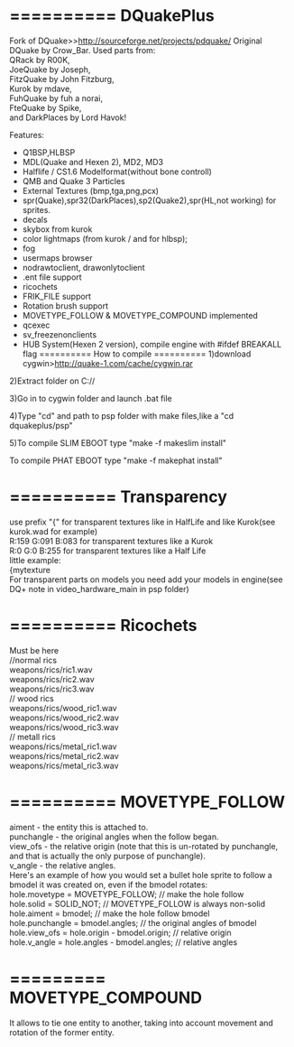 ==========
DQuakePlus
==========
Fork of DQuake>>http://sourceforge.net/projects/pdquake/ 
Original DQuake by Crow_Bar. 
Used parts from:  
QRack by R00K,   
JoeQuake by Joseph,    
FitzQuake by John Fitzburg,  
Kurok by mdave,    
FuhQuake by fuh a norai,   
FteQuake by Spike,   
and DarkPlaces by Lord Havok!   

Features:
- Q1BSP,HLBSP
- MDL(Quake and Hexen 2), MD2, MD3
- Halflife / CS1.6 Modelformat(without bone controll)
- QMB and Quake 3 Particles
- External Textures (bmp,tga,png,pcx)
- spr(Quake),spr32(DarkPlaces),sp2(Quake2),spr(HL,not working) for sprites.
- decals
- skybox from kurok
- color lightmaps (from kurok / and for hlbsp);
- fog
- usermaps browser    
- nodrawtoclient, drawonlytoclient    
- .ent file support    
- ricochets   
- FRIK_FILE support   
- Rotation brush support    
- MOVETYPE_FOLLOW & MOVETYPE_COMPOUND implemented     
- qcexec   
- sv_freezenonclients    
- HUB System(Hexen 2 version), compile engine with #ifdef BREAKALL flag
==========
How to compile
==========
1)download cygwin>http://quake-1.com/cache/cygwin.rar

2)Extract folder on C://

3)Go in to cygwin folder and launch .bat file

4)Type "cd" and path to psp folder with make files,like a "cd dquakeplus/psp"

5)To compile SLIM EBOOT type "make -f  makeslim install"

  To compile PHAT EBOOT type "make -f makephat install"

==========
Transparency
==========
use prefix "{" for transparent textures like in HalfLife and like Kurok(see kurok.wad for example)     
R:159 G:091 B:083 for transparent textures like a Kurok      
R:0 G:0 B:255 for transparent textures like a Half Life      
little example:      
{mytexture     
For transparent parts on models you need add your models in engine(see DQ+ note in video_hardware_main in psp folder)   

==========
Ricochets
==========
Must be here    
//normal rics    
weapons/rics/ric1.wav   
weapons/rics/ric2.wav   
weapons/rics/ric3.wav   
// wood rics   
weapons/rics/wood_ric1.wav   
weapons/rics/wood_ric2.wav   
weapons/rics/wood_ric3.wav   
// metall rics  
weapons/rics/metal_ric1.wav   
weapons/rics/metal_ric2.wav   
weapons/rics/metal_ric3.wav   

==========
MOVETYPE_FOLLOW
==========
aiment - the entity this is attached to.   
punchangle - the original angles when the follow began.   
view_ofs - the relative origin (note that this is un-rotated by punchangle, and that is actually the only purpose of punchangle).    
v_angle - the relative angles.   
Here's an example of how you would set a bullet hole sprite to follow a bmodel it was created on, even if the bmodel rotates:    
hole.movetype = MOVETYPE_FOLLOW; // make the hole follow    
hole.solid = SOLID_NOT;          // MOVETYPE_FOLLOW is always non-solid   
hole.aiment = bmodel;            // make the hole follow bmodel    
hole.punchangle = bmodel.angles; // the original angles of bmodel   
hole.view_ofs = hole.origin - bmodel.origin; // relative origin   
hole.v_angle = hole.angles - bmodel.angles;  // relative angles   

=========
MOVETYPE_COMPOUND
=========
It allows to tie one entity to another, taking into account movement and rotation of the former entity.   




